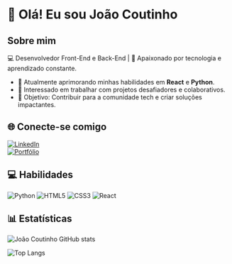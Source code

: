 # 👋 Olá! Eu sou João Coutinho

## Sobre mim
💻 Desenvolvedor Front-End e Back-End | 🚀 Apaixonado por tecnologia e aprendizado constante.

- 🌱 Atualmente aprimorando minhas habilidades em **React** e **Python**.
- 💼 Interessado em trabalhar com projetos desafiadores e colaborativos.
- 🎯 Objetivo: Contribuir para a comunidade tech e criar soluções impactantes.

## 🌐 Conecte-se comigo
[![LinkedIn](https://img.shields.io/badge/LinkedIn-000?style=for-the-badge&logo=linkedin)](https://www.linkedin.com/in/joão-coutinho-🇧🇷-6020201aa)  
[![Portfólio](https://img.shields.io/badge/Portfólio-000?style=for-the-badge&logo=firefox)](https://seuportfolio.com)

## 💻 Habilidades
![Python](https://img.shields.io/badge/-Python-000?style=for-the-badge&logo=python)
![HTML5](https://img.shields.io/badge/-HTML5-000?style=for-the-badge&logo=html5)
![CSS3](https://img.shields.io/badge/-CSS3-000?style=for-the-badge&logo=css3)
![React](https://img.shields.io/badge/-React-000?style=for-the-badge&logo=react)

## 📊 Estatísticas
![João Coutinho GitHub stats](https://github-readme-stats.vercel.app/api?username=joaocoutinho&show_icons=true&theme=radical)

![Top Langs](https://github-readme-stats.vercel.app/api/top-langs/?username=joaocoutinho&layout=compact&theme=radical)

